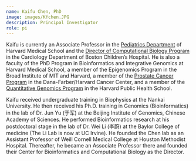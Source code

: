 ```yaml
---
name: Kaifu Chen, PhD
image: images/Kfchen.JPG
description: Principal Investigator
role: pi
---
```

Kaifu is currently an Associate Professor in the [Pediatrics Department](https://connects.catalyst.harvard.edu/Profiles/display/Person/194676) of Harvard Medical School and the [Director of Computational Biology Program](https://www.childrenshospital.org/departments/cardiology/meet-our-team) in the Cardiology Department of Boston Children’s Hospital. He is also a faculty of the PhD Program in Bioinformatics and Integrative Genomics at Harvard Medical School, a member of the Epigenomics Program in the Broad Institute of MIT and Harvard, a member of the [Prostate Cancer Program](https://www.dfhcc.harvard.edu/insider/member-detail/member/kaifu-chen-phd/) in the Dana-Farber/Harvard Cancer Center, and a member of the [Quantitative Genomics Program](https://www.hsph.harvard.edu/pqg/faculty/) in the Harvard Public Health School.

Kaifu received undergraduate training in Biophysics at the Nankai University. He then received his Ph.D. training in Genomics (Bioinformatics) in the lab of Dr. Jun Yu (于军) at the Beijing Institute of Genomics, Chinese Academy of Sciences. He performed Bioinformatics research at his postdoctoral stage in the lab of Dr. Wei Li (李蔚) at the Baylor College of medicine (The Li Lab is now at UC Irvine). He founded the Chen lab as an Assistant Professor of Weill Cornell Medical College at Houston Methodist Hospital. Thereafter, he became an Associate Professor there and founded their Center for Bioinformatics and Computational Biology as the Director. 
